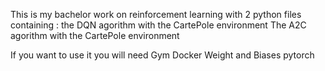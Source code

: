 This is my bachelor work on reinforcement learning with 2 python files containing :
	the DQN agorithm with the CartePole environment
	The A2C agorithm with the CartePole environment
	
If you want to use it you will need 
	Gym
	Docker
		Weight and Biases
	pytorch